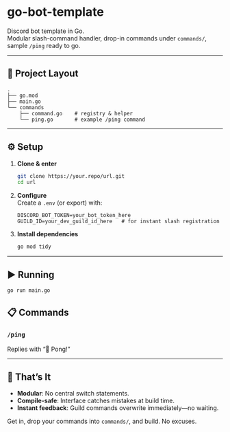 # go-bot-template

Discord bot template in Go.  
Modular slash-command handler, drop-in commands under `commands/`, sample `/ping` ready to go.

---

## 🚀 Project Layout

```
.
├── go.mod
├── main.go
└── commands
    ├── command.go    # registry & helper
    └── ping.go       # example /ping command
```

---

## ⚙️ Setup

1. **Clone & enter**  
   ```bash
   git clone https://your.repo/url.git
   cd url
   ```

2. **Configure**  
   Create a `.env` (or export) with:
   ```env
   DISCORD_BOT_TOKEN=your_bot_token_here
   GUILD_ID=your_dev_guild_id_here   # for instant slash registration
   ```

3. **Install dependencies**  
   ```bash
   go mod tidy
   ```

---

## ▶️ Running

```bash
go run main.go
```

## 📋 Commands

### `/ping`
Replies with “🏓 Pong!”  

---

## 📢 That’s It

- **Modular**: No central switch statements.  
- **Compile-safe**: Interface catches mistakes at build time.  
- **Instant feedback**: Guild commands overwrite immediately—no waiting.  

Get in, drop your commands into `commands/`, and build. No excuses.